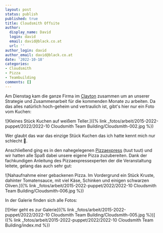 ```yaml
---
layout: post
status: publish
published: true
title: Cloudsmith Offsite
author:
  display_name: David
  login: david
  email: david@black.co.at
  url: ''
author_login: david
author_email: david@black.co.at
date: '2022-10-18'
categories:
- Cloudsmith
- Pizza
- Teambuilding
comments: []
---
```


Am Dienstag kam die ganze Firma im [Clayton](https://www.claytonhotelbelfast.com/) zusammen um an unserer Strategie und Zusammenarbeit für die kommenden Monate zu arbeiten. Da das alles natürlich hoch-geheim und vertraulich ist, gibt's hier nur ein Foto vom Kuchen:

![Kleines Stück Kuchen auf weißem Teller.]({% link _fotos/arbeit/2015-2022-puppet/2022/2022-10 Cloudsmith Team Building/Cloudsmith-002.jpg %})

Wer glaubt das war das einzige Stück Kuchen das ich hatte kennt mich nur schlecht 🤣.

Anschließend ging es in den nahegelegenen [Pizzaexpress](https://www.pizzaexpress.com/belfast--bedford-street) (tuut tuut) und wir hatten alle Spaß dabei unsere eigene Pizza zuzubereiten. Dank der fachkundigen Anleitung des Pizzaexpressexperten der die Veranstaltung leitete, gelang das auch sehr gut:

![Nahaufnahme einer gebackenen Pizza. Im Vordergrund ein Stück Kruste, dahinter Tomatensauce, mit viel Käse, Schinken und einigen schwarzen Oliven.]({% link _fotos/arbeit/2015-2022-puppet/2022/2022-10 Cloudsmith Team Building/Cloudsmith-006.jpg %})

In der Galerie finden sich alle Fotos:

[![Hier geht es zur Galerie]({% link _fotos/arbeit/2015-2022-puppet/2022/2022-10 Cloudsmith Team Building/Cloudsmith-005.jpg %})]({% link _fotos/arbeit/2015-2022-puppet/2022/2022-10 Cloudsmith Team Building/index.md %})
